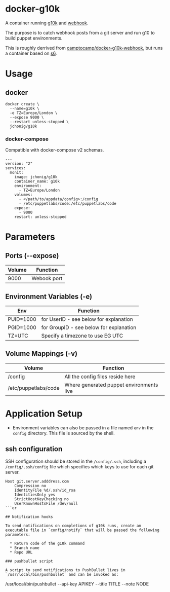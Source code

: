# docker-g10k
A container running [g10k](https://github.com/xorpaul/g10k) and
[webhook](https://github.com/adnanh/webhook).

The purpose is to catch webhook posts from a git server and run g10 to
build puppet environments.

This is roughly derrived from
[camptocamp/docker-g10k-webhook](https://github.com/camptocamp/docker-g10k-webhook),
but runs a container based on [s6](https://skarnet.org/software/s6/overview.html).

# Usage

## docker

```
docker create \
  --name=g10k \
  -e TZ=Europe/London \
  --expose 9000 \
  --restart unless-stopped \
  jchonig/g10k
```

### docker-compose

Compatible with docker-compose v2 schemas.

```
---
version: "2"
services:
  monit:
    image: jchonig/g10k
    container_name: g10k
    environment:
      - TZ=Europe/London
    volumes:
      - </path/to/appdata/config>:/config
	  - /etc/puppetlabs/code:/etc/puppetlabs/code
    expose:
      - 9000
    restart: unless-stopped
```

# Parameters

## Ports (--expose)

| Volume | Function    |
| ------ | --------    |
| 9000   | Webook port |

## Environment Variables (-e)

| Env                  | Function                                |
| ---                  | --------                                |
| PUID=1000            | for UserID - see below for explanation  |
| PGID=1000            | for GroupID - see below for explanation |
| TZ=UTC               | Specify a timezone to use EG UTC        |

## Volume Mappings (-v)

| Volume               | Function                                 |
| ------               | --------                                 |
| /config              | All the config files reside here         |
| /etc/puppetlabs/code | Where generated puppet environments live |

# Application Setup

  * Environment variables can also be passed in a file named `env` in
    the `config` directory. This file is sourced by the shell.
	
## ssh configuration

SSH configuration should be stored in the `/config/.ssh`,
    including a `/config/.ssh/config` file which specifies which keys
    to use for each git server.

```
Host git.server.adddress.com
	Compression no
	IdentityFile %d/.ssh/id_rsa
	IdentitiesOnly yes
	StrictHostKeyChecking no
	UserKnownHostsFile /dev/null
```er

## Notification hooks

To send notifications on completions of g10k runs, create an
executable file in `config/notify` that will be passed the following
parameters:

  * Return code of the g10k command
  * Branch name
  * Repo URL

### pushbullet script

A script to send notifications to PushBullet lives in
`/usr/local/bin/pushbullet` and can be invoked as:

```
/usr/local/bin/pushbullet --api-key APIKEY --title TITLE --note NODE
```


